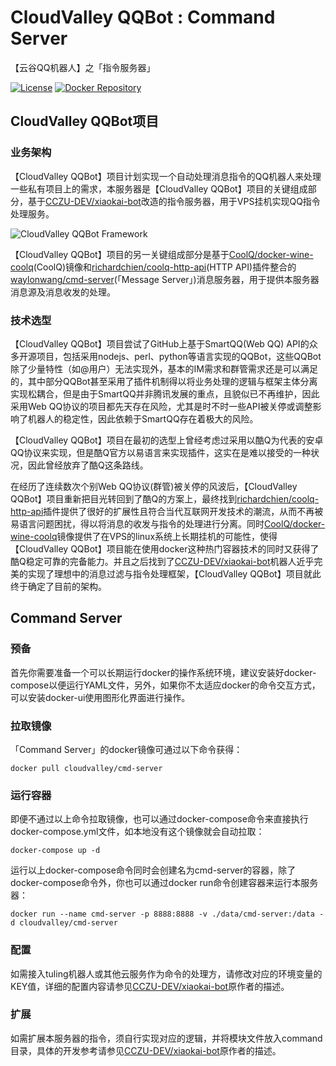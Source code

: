 # CloudValley QQBot : Command Server
【云谷QQ机器人】之「指令服务器」

[![License](https://img.shields.io/badge/license-GPLv3-blue.svg)](https://github.com/waylonwang/cmd-server/master/LICENSE)
[![Docker Repository](https://img.shields.io/badge/docker-cloudvalley%2Fcmd--server-green.svg)](https://hub.docker.com/r/cloudvalley/cmd-server/)

## CloudValley QQBot项目
### 业务架构
【CloudValley QQBot】项目计划实现一个自动处理消息指令的QQ机器人来处理一些私有项目上的需求，本服务器是【CloudValley QQBot】项目的关键组成部分，基于[CCZU-DEV/xiaokai-bot](https://github.com/CCZU-DEV/xiaokai-bot)改造的指令服务器，用于VPS挂机实现QQ指令处理服务。

![CloudValley QQBot Framework](CloudValley-QQBot.png)

【CloudValley QQBot】项目的另一关键组成部分是基于[CoolQ/docker-wine-coolq](https://github.com/CoolQ/docker-wine-coolq)(CoolQ)镜像和[richardchien/coolq-http-api](https://github.com/richardchien/coolq-http-api)(HTTP API)插件整合的[waylonwang/cmd-server](https://github.com/waylonwang/msg-server)(「Message Server」)消息服务器，用于提供本服务器消息源及消息收发的处理。

### 技术选型
【CloudValley QQBot】项目尝试了GitHub上基于SmartQQ(Web QQ) API的众多开源项目，包括采用nodejs、perl、python等语言实现的QQBot，这些QQBot除了少量特性（如@用户）无法实现外，基本的IM需求和群管需求还是可以满足的，其中部分QQBot甚至采用了插件机制得以将业务处理的逻辑与框架主体分离实现松耦合，但是由于SmartQQ并非腾讯发展的重点，且貌似已不再维护，因此采用Web QQ协议的项目都先天存在风险，尤其是时不时一些API被关停或调整影响了机器人的稳定性，因此依赖于SmartQQ存在着极大的风险。

【CloudValley QQBot】项目在最初的选型上曾经考虑过采用以酷Q为代表的安卓QQ协议来实现，但是酷Q官方以易语言来实现插件，这实在是难以接受的一种状况，因此曾经放弃了酷Q这条路线。

在经历了连续数次个别Web QQ协议(群管)被关停的风波后，【CloudValley QQBot】项目重新把目光转回到了酷Q的方案上，最终找到[richardchien/coolq-http-api](https://github.com/richardchien/coolq-http-api)插件提供了很好的扩展性且符合当代互联网开发技术的潮流，从而不再被易语言问题困扰，得以将消息的收发与指令的处理进行分离。同时[CoolQ/docker-wine-coolq](https://github.com/CoolQ/docker-wine-coolq)镜像提供了在VPS的linux系统上长期挂机的可能性，使得【CloudValley QQBot】项目能在使用docker这种热门容器技术的同时又获得了酷Q稳定可靠的完备能力。并且之后找到了[CCZU-DEV/xiaokai-bot](https://github.com/CCZU-DEV/xiaokai-bot)机器人近乎完美的实现了理想中的消息过滤与指令处理框架，【CloudValley QQBot】项目就此终于确定了目前的架构。

## Command Server

### 预备
首先你需要准备一个可以长期运行docker的操作系统环境，建议安装好docker-compose以便运行YAML文件，另外，如果你不太适应docker的命令交互方式，可以安装docker-ui使用图形化界面进行操作。
### 拉取镜像
「Command Server」的docker镜像可通过以下命令获得：
```
docker pull cloudvalley/cmd-server
```
### 运行容器
即便不通过以上命令拉取镜像，也可以通过docker-compose命令来直接执行docker-compose.yml文件，如本地没有这个镜像就会自动拉取：
```
docker-compose up -d
```

运行以上docker-compose命令同时会创建名为cmd-server的容器，除了docker-compose命令外，你也可以通过docker run命令创建容器来运行本服务器：
```
docker run --name cmd-server -p 8888:8888 -v ./data/cmd-server:/data -d cloudvalley/cmd-server
```
### 配置
如需接入tuling机器人或其他云服务作为命令的处理方，请修改对应的环境变量的KEY值，详细的配置内容请参见[CCZU-DEV/xiaokai-bot](https://github.com/CCZU-DEV/xiaokai-bot)原作者的描述。

### 扩展
如需扩展本服务器的指令，须自行实现对应的逻辑，并将模块文件放入command目录，具体的开发参考请参见[CCZU-DEV/xiaokai-bot](https://github.com/CCZU-DEV/xiaokai-bot)原作者的描述。
